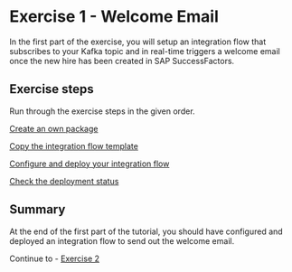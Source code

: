 # Exercise 1 - Welcome Email

In the first part of the exercise, you will setup an integration flow that subscribes to your Kafka topic and in real-time triggers a welcome email once the new hire has been created in SAP SuccessFactors.

## Exercise steps

Run through the exercise steps in the given order.

[Create an own package](ex11)

[Copy the integration flow template](ex12)

[Configure and deploy your integration flow](ex13)

[Check the deployment status](ex14)


## Summary

At the end of the first part of the tutorial, you should have configured and deployed an integration flow to send out the welcome email.

Continue to - [Exercise 2](/exercises/ex2)
